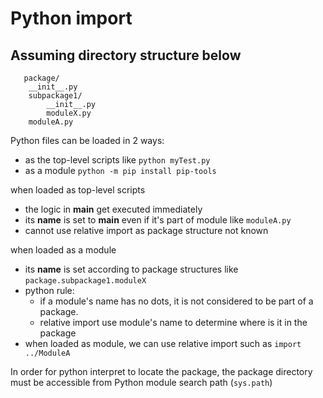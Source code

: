 # Python import

## Assuming directory structure below

```
   package/
    __init__.py
    subpackage1/
        __init__.py
        moduleX.py
    moduleA.py
 ```

Python files can be loaded in 2 ways:

- as the top-level scripts like `python myTest.py`
- as a module `python -m pip install pip-tools`

when loaded as top-level scripts

- the logic in __main__ get executed immediately
- its __name__ is set to __main__ even if it's part of module like `moduleA.py`
- cannot use relative import as package structure not known

when loaded as a module

- its __name__ is set according to package structures like `package.subpackage1.moduleX`
- python rule:
  - if a module's name has no dots, it is not considered to be part of a package.
  - relative import use module's name to determine where is it in the package
- when loaded as module, we can use relative import such as `import ../ModuleA`

In order for python interpret to locate the package, the package directory must be accessible from Python module search path (`sys.path`)
